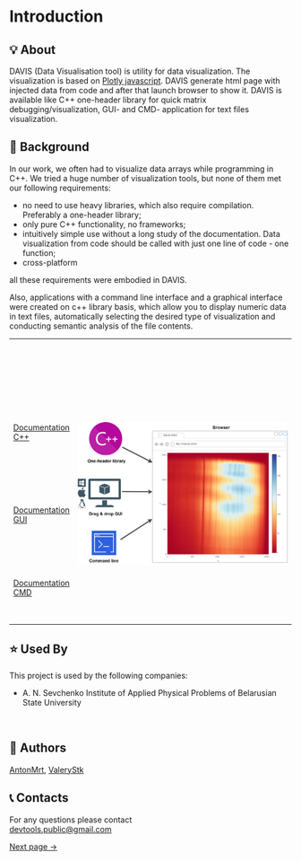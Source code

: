 # Introduction

## 💡 About
DAVIS (Data Visualisation tool) is utility for data visualization. The visualization is based on [Plotly javascript](https://plotly.com/).
DAVIS generate html page with injected data from code and after that launch browser to show it.
DAVIS is available like C++ one-header library for quick matrix debugging/visualization, GUI- and CMD- application for text files visualization.


## 📜 Background 
In our work, we often had to visualize data arrays while programming in C++. We tried a huge number of visualization tools, but none of them met
our following requirements:
- no need to use heavy libraries, which also require compilation. Preferably a one-header library;
- only pure C++ functionality, no frameworks;
- intuitively simple use without a long study of the documentation. Data visualization from code should be called with just one line of code - one function;
- cross-platform

all these requirements were embodied in DAVIS.

Also, applications with a command line interface and a graphical interface were created on c++ library basis, which allow you to display
numeric data in text files, automatically selecting the desired type of visualization and conducting semantic analysis of the file contents.


<style>
td, th {
   border: none!important;
}
</style>

<table>
<tbody>
<tr style="height: 68px;">
<td style="width: 15%; height: 68px; text-align: left;  vertical-align: top;">
<p><br /><br /><br /><br /><br /><br /><br /></p>
<p><a href="/matrix-data-visualization-DAVIS/#/c++_intro.md">Documentation С++</a></p>
<p><br /><br /><br /><br /><br /></p>
<p><a href="/matrix-data-visualization-DAVIS/#/gui_intro.md">Documentation GUI</a></p>
<p><br /><br /><br /><br /></p>
<p><a href="/matrix-data-visualization-DAVIS/#/cmd_intro.md">Documentation CMD</a></p>
<p><br /></p>
</td>
<td style="width: 85%; height: 177px;">
<p>&nbsp;</p>
<h1 style="color: #5e9ca0;"><img src="_media//DAVIS-components.png" width="720"></h1>
</td>
</tr>
</tbody>
</table>
                                        




## ⭐ Used By
This project is used by the following companies:
- A. N. Sevchenko  Institute  of  Applied  Physical Problems of Belarusian State University
<br>

## 🐝 Authors
[AntonMrt](https://www.github.com/AntonMrt), [ValeryStk](https://www.github.com/ValeryStk)


## 📞 Contacts
For any questions please contact<br>
devtools.public@gmail.com

[Next page →](/c++_intro.md)